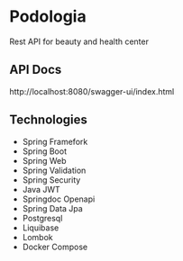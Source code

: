 # Podologia
Rest API for beauty and health center

## API Docs
http://localhost:8080/swagger-ui/index.html


## Technologies

- Spring Framefork
- Spring Boot
- Spring Web
- Spring Validation
- Spring Security
- Java JWT
- Springdoc Openapi
- Spring Data Jpa
- Postgresql
- Liquibase
- Lombok
- Docker Compose
